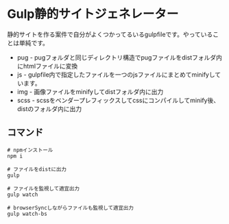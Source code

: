 # Gulp静的サイトジェネレーター

静的サイトを作る案件で自分がよくつかってるいるgulpfileです。やっていることは単純です。

- pug - pugフォルダと同じディレクトリ構造でpugファイルをdistフォルダ内にhtmlファイルに変換
- js - gulpfile内で指定したファイルを一つのjsファイルにまとめてminifyしています。
- img - 画像ファイルをminifyしてdistフォルダ内に出力
- scss - scssをベンダープレフィックスしてcssにコンパイルしてminify後、distのフォルダ内に出力

## コマンド

```
# npmインストール
npm i

# ファイルをdistに出力
gulp

# ファイルを監視して適宜出力
gulp watch

# browserSyncしながらファイルも監視して適宜出力
gulp watch-bs
```
